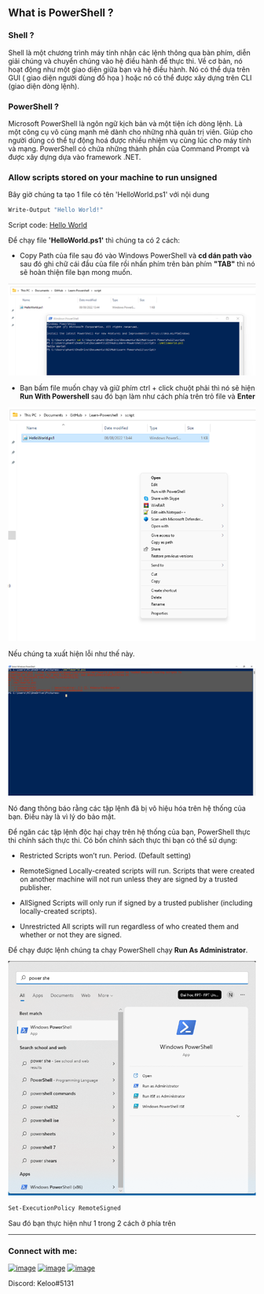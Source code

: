 <h2 align="left"><b>What is PowerShell ?</b></h2>
<h3 align= "left"><b>Shell ? </b></h3>
Shell là một chương trình máy tính nhận các lệnh thông qua bàn phím, diễn giải chúng và chuyển chúng vào hệ điều hành để thực thi. Về cơ bản, nó hoạt động như một giao diện giữa bạn và hệ điều hành. Nó có thể dựa trên GUI ( giao diện người dùng đồ họa ) hoặc nó có thể được xây dựng trên CLI (giao diện dòng lệnh).

<h3 align= "left"><b>PowerShell ? </b></h3>
Microsoft PowerShell là ngôn ngữ kịch bản và một tiện ích dòng lệnh. Là một công cụ vô cùng mạnh mẽ dành cho những nhà quản trị viên. Giúp cho người dùng có thể tự động hoá được nhiều nhiệm vụ cùng lúc cho máy tính và mạng. PowerShell có chứa những thành phần của Command Prompt và được xây dựng dựa vào framework .NET.

<h3 align="left"><b>Allow scripts stored on your machine to run unsigned</b></h3>
Bây giờ chúng ta tạo 1 file có tên 'HelloWorld.ps1' với nội dung 

```bash
Write-Output "Hello World!"
```
Script code: <a href="../script/HelloWorld.ps1"> Hello World </a>

Để chạy file **'HelloWorld.ps1'** thì chúng ta có 2 cách:

- Copy Path của file sau đó vào Windows PowerShell và **cd dán path vào** sau đó ghi chữ cái đầu của file rồi nhấn phím trên bàn phím **"TAB"** thì nó sẽ hoàn thiện file bạn mong muốn.
<p align="left"><img src="/img/2.png" alt="Run"></p>

- Bạn bấm file muốn chạy và giữ phím ctrl + click chuột phải thì nó sẽ hiện **Run With Powershell** sau đó bạn làm như cách phía trên trỏ file và **Enter**
<p align="left"><img src="/img/3.png" alt="Run"></p>

Nếu chúng ta xuất hiện lỗi như thế này. 

<p align="left"><img src="/img/errorPowershell.png" alt="error run PowerShell"></p>

Nó đang thông báo rằng các tập lệnh đã bị vô hiệu hóa trên hệ thống của bạn. Điều này là vì lý do bảo mật.

Để ngăn các tập lệnh độc hại chạy trên hệ thống của bạn, PowerShell thực thi chính sách thực thi. Có bốn chính sách thực thi bạn có thể sử dụng:

- Restricted        Scripts won’t run. Period. (Default setting)

- RemoteSigned      Locally-created scripts will run. Scripts that were created on another machine will not run unless they are signed by a trusted publisher.

- AllSigned     Scripts will only run if signed by a trusted publisher (including locally-created scripts).

- Unrestricted      All scripts will run regardless of who created them and whether or not they are signed.

Để chạy được lệnh chúng ta chạy PowerShell chạy **Run As Administrator**.
<p align="left"><img src="/img/1.png" alt="Run PowerShell As Administrator"></p>

```bash
Set-ExecutionPolicy RemoteSigned
```

Sau đó bạn thực hiện như 1 trong 2 cách ở phía trên 


<hr>
<!-- Connect with me -->
<h3 align="left">Connect with me:</h3>
<div align="left">

[![image](https://img.shields.io/badge/Facebook-1877F2?style=for-the-badge&logo=facebook&logoColor=white)](https://www.facebook.com/namhikelo)
[![image](https://img.shields.io/badge/LinkedIn-0077B5?style=for-the-badge&logo=linkedin&logoColor=white)](https://www.linkedin.com/in/namkelo)
[![image](https://img.shields.io/badge/Gmail-D14836?style=for-the-badge&logo=gmail&logoColor=white)](mailto:namphanhoang20@gmail.com)

Discord: Keloo#5131
</div>